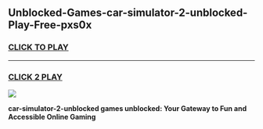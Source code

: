 
## Unblocked-Games-car-simulator-2-unblocked-Play-Free-pxs0x
<h3>
<a href="https://premium76.site?title=car-simulator-2-unblocked&ref=17A">CLICK TO PLAY</a></h3>
<hr>

<h3>
<a href="https://premium76.site?title=car-simulator-2-unblocked&ref=17A">CLICK 2 PLAY</a>
  
</h3>

<a href="https://premium76.site?title=car-simulator-2-unblocked&ref=17A"><img src="https://clearcache.store/games.png"></a>


**car-simulator-2-unblocked games unblocked: Your Gateway to Fun and Accessible Online Gaming**
